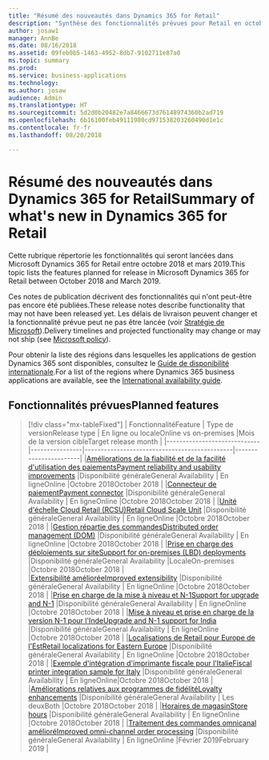 ```yaml
---
title: "Résumé des nouveautés dans Dynamics 365 for Retail"
description: "Synthèse des fonctionnalités prévues pour Retail en octobre 2018"
author: josaw1
manager: AnnBe
ms.date: 08/16/2018
ms.assetid: 09feb0b5-1463-4952-8db7-9102711e87a0
ms.topic: summary
ms.prod: 
ms.service: business-applications
ms.technology: 
ms.author: josaw
audience: Admin
ms.translationtype: HT
ms.sourcegitcommit: 5d2d0b20482e7a8466673d76148974360b2ad719
ms.openlocfilehash: 6b16100feb49111980cd971538203260490d1e1c
ms.contentlocale: fr-fr
ms.lasthandoff: 08/20/2018

---
```

# <a name="summary-of-whats-new-in-dynamics-365-for-retail"></a><span data-ttu-id="3687b-103">Résumé des nouveautés dans Dynamics 365 for Retail</span><span class="sxs-lookup"><span data-stu-id="3687b-103">Summary of what's new in Dynamics 365 for Retail</span></span>



<span data-ttu-id="3687b-104">Cette rubrique répertorie les fonctionnalités qui seront lancées dans Microsoft Dynamics 365 for Retail entre octobre 2018 et mars 2019.</span><span class="sxs-lookup"><span data-stu-id="3687b-104">This topic lists the features planned for release in Microsoft Dynamics 365 for Retail between October 2018 and March 2019.</span></span> 

<span data-ttu-id="3687b-105">Ces notes de publication décrivent des fonctionnalités qui n'ont peut-être pas encore été publiées.</span><span class="sxs-lookup"><span data-stu-id="3687b-105">These release notes describe functionality that may not have been released yet.</span></span> <span data-ttu-id="3687b-106">Les délais de livraison peuvent changer et la fonctionnalité prévue peut ne pas être lancée (voir [Stratégie de Microsoft](https://go.microsoft.com/fwlink/p/?linkid=2007332)).</span><span class="sxs-lookup"><span data-stu-id="3687b-106">Delivery timelines and projected functionality may change or may not ship (see [Microsoft policy](https://go.microsoft.com/fwlink/p/?linkid=2007332)).</span></span>
    
<span data-ttu-id="3687b-107">Pour obtenir la liste des régions dans lesquelles les applications de gestion Dynamics 365 sont disponibles, consultez le [Guide de disponibilité internationale](https://aka.ms/dynamics_365_international_availability_deck).</span><span class="sxs-lookup"><span data-stu-id="3687b-107">For a list of the regions where Dynamics 365 business applications are available, see the [International availability guide](https://aka.ms/dynamics_365_international_availability_deck).</span></span> 




## <a name="planned-features"></a><span data-ttu-id="3687b-108">Fonctionnalités prévues</span><span class="sxs-lookup"><span data-stu-id="3687b-108">Planned features</span></span>

> [!div class="mx-tableFixed"]
> | <span data-ttu-id="3687b-109">Fonctionnalité</span><span class="sxs-lookup"><span data-stu-id="3687b-109">Feature</span></span>                     | <span data-ttu-id="3687b-110">Type de version</span><span class="sxs-lookup"><span data-stu-id="3687b-110">Release type</span></span>   | <span data-ttu-id="3687b-111">En ligne ou locale</span><span class="sxs-lookup"><span data-stu-id="3687b-111">Online vs on-premises</span></span>                      |<span data-ttu-id="3687b-112">Mois de la version cible</span><span class="sxs-lookup"><span data-stu-id="3687b-112">Target release month</span></span> |
> |-----------------------------|----------------|----------------------------------------------|-----------------------|
> |[<span data-ttu-id="3687b-113">Améliorations de la fiabilité et de la facilité d'utilisation des paiements</span><span class="sxs-lookup"><span data-stu-id="3687b-113">Payment reliability and usability improvements</span></span>](payment-processing.md)  |<span data-ttu-id="3687b-114">Disponibilité générale</span><span class="sxs-lookup"><span data-stu-id="3687b-114">General Availability</span></span>   |  <span data-ttu-id="3687b-115">En ligne</span><span class="sxs-lookup"><span data-stu-id="3687b-115">Online</span></span>   |<span data-ttu-id="3687b-116">Octobre 2018</span><span class="sxs-lookup"><span data-stu-id="3687b-116">October 2018</span></span>       |
> |[<span data-ttu-id="3687b-117">Connecteur de paiement</span><span class="sxs-lookup"><span data-stu-id="3687b-117">Payment connector</span></span>](payment-connector.md)                            |<span data-ttu-id="3687b-118">Disponibilité générale</span><span class="sxs-lookup"><span data-stu-id="3687b-118">General Availability</span></span>      | <span data-ttu-id="3687b-119">En ligne</span><span class="sxs-lookup"><span data-stu-id="3687b-119">Online</span></span>    |<span data-ttu-id="3687b-120">Octobre 2018</span><span class="sxs-lookup"><span data-stu-id="3687b-120">October 2018</span></span>        |
> |[<span data-ttu-id="3687b-121">Unité d'échelle Cloud Retail (RCSU)</span><span class="sxs-lookup"><span data-stu-id="3687b-121">Retail Cloud Scale Unit</span></span>](retail-cloud-scale-unit.md)                  |<span data-ttu-id="3687b-122">Disponibilité générale</span><span class="sxs-lookup"><span data-stu-id="3687b-122">General Availability</span></span>     | <span data-ttu-id="3687b-123">En ligne</span><span class="sxs-lookup"><span data-stu-id="3687b-123">Online</span></span>    |<span data-ttu-id="3687b-124">Octobre 2018</span><span class="sxs-lookup"><span data-stu-id="3687b-124">October 2018</span></span>       |
> |[<span data-ttu-id="3687b-125">Gestion répartie des commandes</span><span class="sxs-lookup"><span data-stu-id="3687b-125">Distributed order management (DOM)</span></span>](distributed-order-management.md)   |<span data-ttu-id="3687b-126">Disponibilité générale</span><span class="sxs-lookup"><span data-stu-id="3687b-126">General Availability</span></span>     |   <span data-ttu-id="3687b-127">En ligne</span><span class="sxs-lookup"><span data-stu-id="3687b-127">Online</span></span>  |<span data-ttu-id="3687b-128">Octobre 2018</span><span class="sxs-lookup"><span data-stu-id="3687b-128">October 2018</span></span>      |
> |[<span data-ttu-id="3687b-129">Prise en charge des déploiements sur site</span><span class="sxs-lookup"><span data-stu-id="3687b-129">Support for on-premises (LBD) deployments</span></span>](support-premises-local-business-data-deployments.md) |<span data-ttu-id="3687b-130">Disponibilité générale</span><span class="sxs-lookup"><span data-stu-id="3687b-130">General Availability</span></span> |<span data-ttu-id="3687b-131">Locale</span><span class="sxs-lookup"><span data-stu-id="3687b-131">On-premises</span></span>     |<span data-ttu-id="3687b-132">Octobre 2018</span><span class="sxs-lookup"><span data-stu-id="3687b-132">October 2018</span></span> |   
> |[<span data-ttu-id="3687b-133">Extensibilité améliorée</span><span class="sxs-lookup"><span data-stu-id="3687b-133">Improved extensibility</span></span>](improved-extensibility.md)  |<span data-ttu-id="3687b-134">Disponibilité générale</span><span class="sxs-lookup"><span data-stu-id="3687b-134">General Availability</span></span>           |    <span data-ttu-id="3687b-135">En ligne</span><span class="sxs-lookup"><span data-stu-id="3687b-135">Online</span></span> |<span data-ttu-id="3687b-136">Octobre 2018</span><span class="sxs-lookup"><span data-stu-id="3687b-136">October 2018</span></span>   |
> |[<span data-ttu-id="3687b-137">Prise en charge de la mise à niveau et N-1</span><span class="sxs-lookup"><span data-stu-id="3687b-137">Support for upgrade and N-1</span></span>](support-upgrade-n-1-ax2012.md)     |<span data-ttu-id="3687b-138">Disponibilité générale</span><span class="sxs-lookup"><span data-stu-id="3687b-138">General Availability</span></span>   |  <span data-ttu-id="3687b-139">En ligne</span><span class="sxs-lookup"><span data-stu-id="3687b-139">Online</span></span>  |<span data-ttu-id="3687b-140">Octobre 2018</span><span class="sxs-lookup"><span data-stu-id="3687b-140">October 2018</span></span>   |
> |[<span data-ttu-id="3687b-141">Mise à niveau et prise en charge de la version N-1 pour l'Inde</span><span class="sxs-lookup"><span data-stu-id="3687b-141">Upgrade and N-1 support for India</span></span>](retail-upgrade-n-1-india.md)     |<span data-ttu-id="3687b-142">Disponibilité générale</span><span class="sxs-lookup"><span data-stu-id="3687b-142">General Availability</span></span>   |   <span data-ttu-id="3687b-143">En ligne</span><span class="sxs-lookup"><span data-stu-id="3687b-143">Online</span></span>  |<span data-ttu-id="3687b-144">Octobre 2018</span><span class="sxs-lookup"><span data-stu-id="3687b-144">October 2018</span></span> |
> |[<span data-ttu-id="3687b-145">Localisations de Retail pour Europe de l'Est</span><span class="sxs-lookup"><span data-stu-id="3687b-145">Retail localizations for Eastern Europe</span></span>](retail-localization-eastern-europe.md) |<span data-ttu-id="3687b-146">Disponibilité générale</span><span class="sxs-lookup"><span data-stu-id="3687b-146">General Availability</span></span>  |  <span data-ttu-id="3687b-147">En ligne</span><span class="sxs-lookup"><span data-stu-id="3687b-147">Online</span></span>  |<span data-ttu-id="3687b-148">Octobre 2018</span><span class="sxs-lookup"><span data-stu-id="3687b-148">October 2018</span></span>  |
> |[<span data-ttu-id="3687b-149">Exemple d'intégration d'imprimante fiscale pour l'Italie</span><span class="sxs-lookup"><span data-stu-id="3687b-149">Fiscal printer integration sample for Italy</span></span>](fiscal-printer-integration-sample-italy.md)  |<span data-ttu-id="3687b-150">Disponibilité générale</span><span class="sxs-lookup"><span data-stu-id="3687b-150">General Availability</span></span>  |   <span data-ttu-id="3687b-151">En ligne</span><span class="sxs-lookup"><span data-stu-id="3687b-151">Online</span></span>|<span data-ttu-id="3687b-152">Octobre 2018</span><span class="sxs-lookup"><span data-stu-id="3687b-152">October 2018</span></span> |
> |[<span data-ttu-id="3687b-153">Améliorations relatives aux programmes de fidélité</span><span class="sxs-lookup"><span data-stu-id="3687b-153">Loyalty enhancements</span></span>](loyalty.md)  |<span data-ttu-id="3687b-154">Disponibilité générale</span><span class="sxs-lookup"><span data-stu-id="3687b-154">General Availability</span></span>      |  <span data-ttu-id="3687b-155">Les deux</span><span class="sxs-lookup"><span data-stu-id="3687b-155">Both</span></span>  |<span data-ttu-id="3687b-156">Octobre 2018</span><span class="sxs-lookup"><span data-stu-id="3687b-156">October 2018</span></span>      |
> |[<span data-ttu-id="3687b-157">Horaires de magasin</span><span class="sxs-lookup"><span data-stu-id="3687b-157">Store hours</span></span>](store-hours.md)        |<span data-ttu-id="3687b-158">Disponibilité générale</span><span class="sxs-lookup"><span data-stu-id="3687b-158">General Availability</span></span>    | <span data-ttu-id="3687b-159">En ligne</span><span class="sxs-lookup"><span data-stu-id="3687b-159">Online</span></span>    |<span data-ttu-id="3687b-160">Octobre 2018</span><span class="sxs-lookup"><span data-stu-id="3687b-160">October 2018</span></span>     |
> |[<span data-ttu-id="3687b-161">Traitement des commandes omnicanal amélioré</span><span class="sxs-lookup"><span data-stu-id="3687b-161">Improved omni-channel order processing</span></span>](improved-omni-channel-order-processing.md)  |<span data-ttu-id="3687b-162">Disponibilité générale</span><span class="sxs-lookup"><span data-stu-id="3687b-162">General Availability</span></span>  |  <span data-ttu-id="3687b-163">En ligne</span><span class="sxs-lookup"><span data-stu-id="3687b-163">Online</span></span>  |<span data-ttu-id="3687b-164">Février 2019</span><span class="sxs-lookup"><span data-stu-id="3687b-164">February 2019</span></span>   |



